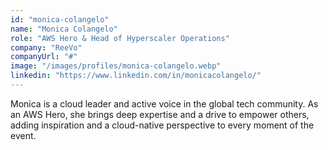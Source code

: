 ```yaml
---
id: "monica-colangelo"
name: "Monica Colangelo"
role: "AWS Hero & Head of Hyperscaler Operations"
company: "ReeVo"
companyUrl: "#"
image: "/images/profiles/monica-colangelo.webp"
linkedin: "https://www.linkedin.com/in/monicacolangelo/"
---
```


Monica is a cloud leader and active voice in the global tech community. As an AWS Hero, she brings deep expertise and a drive to empower others, adding inspiration and a cloud-native perspective to every moment of the event.
